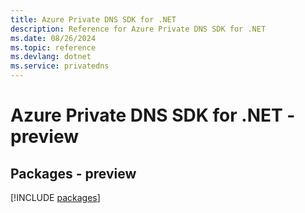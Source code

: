 ```yaml
---
title: Azure Private DNS SDK for .NET
description: Reference for Azure Private DNS SDK for .NET
ms.date: 08/26/2024
ms.topic: reference
ms.devlang: dotnet
ms.service: privatedns
---
```

# Azure Private DNS SDK for .NET - preview
## Packages - preview
[!INCLUDE [packages](private-dns-index.md)]